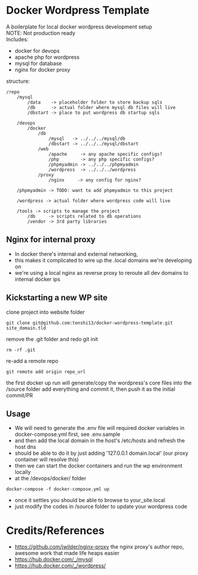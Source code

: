 # Docker Wordpress Template
A boilerplate for local docker wordpress development setup<br />
NOTE: Not production ready<br />
Includes:
* docker for devops
* apache php for wordpress
* mysql for database
* nginx for docker proxy

structure:
```
/repo
    /mysql
        /data    -> placeholder folder to store backup sqls
        /db      -> actual folder where mysql db files will live
        /dbstart -> place to put wordpress db startup sqls

    /devops
        /docker
            /db
                /mysql   -> ../../../mysql/db
                /dbstart -> ../../../mysql/dbstart
            /web
                /apache     -> any apache specific configs?
                /php        -> any php specific configs?
                /phpmyadmin -> ../../../phpmyadmin
                /wordpress  -> ../../../wordpress
            /proxy
                /nginx     -> any config for nginx?

    /phpmyadmin -> TODO: want to add phpmyadmin to this project

    /wordpress -> actual folder where wordpress code will live

    /tools -> scripts to manage the project
        /db     -> scripts related to db operations
        /vendor -> 3rd party libraries
```

## Nginx for internal proxy
* In docker there's internal and external networking,
* this makes it complicated to wire up the .local domains we're developing on
* we're using a local nginx as reverse proxy to reroute all dev domains to internal docker ips

## Kickstarting a new WP site
clone project into website folder
```
git clone git@github.com:tenshi13/docker-wordpress-template.git site_domain.tld
```
remove the .git folder and redo git init
```
rm -rf .git
```
re-add a remote repo
```
git remote add origin repo_url
```
the first docker up run will generate/copy the wordpress's core files into the /source folder
add everything and commit it, then push it as the initial commit/PR

## Usage
* We will need to generate the .env file will required docker variables in docker-compose.yml first, see .env.sample
* and then add the local domain in the host's /etc/hosts and refresh the host dns
* should be able to do it by just adding '127.0.0.1    domain.local' (our proxy container will resolve this)
* then we can start the docker containers and run the wp environment locally
* at the /devops/docker/ folder
```
docker-compose -f docker-compose.yml up
```
* once it settles you should be able to browse to your_site.local
* just modify the codes in /source folder to update your wordpress code

# Credits/References
* https://github.com/jwilder/nginx-proxy
  the nginx proxy's author repo, awesome work that made life heaps easier
* https://hub.docker.com/_/mysql
* https://hub.docker.com/_/wordpress/
